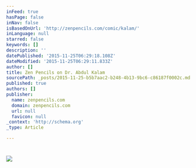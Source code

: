 ```yaml
---
inFeed: true
hasPage: false
inNav: false
isBasedOnUrl: 'http://zenpencils.com/comic/kalam/'
inLanguage: null
starred: false
keywords: []
description: ''
datePublished: '2015-11-25T06:29:18.108Z'
dateModified: '2015-11-25T06:29:11.833Z'
author: []
title: Zen Pencils on Dr. Abdul Kalam
sourcePath: _posts/2015-11-25-b5b7aac2-b248-4b13-9bc6-c86187f0002c.md
published: true
authors: []
publisher:
  name: zenpencils.com
  domain: zenpencils.com
  url: null
  favicon: null
_context: 'http://schema.org'
_type: Article

---
```

# ![](http://cdn.zenpencils.com/wp-content/uploads/182_kalam1.jpg)